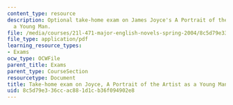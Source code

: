```yaml
---
content_type: resource
description: Optional take-home exam on James Joyce's A Portrait of the Artist as
  a Young Man.
file: /media/courses/21l-471-major-english-novels-spring-2004/8c5d79e336ccac881d1cb36f094902e8_t_h_exam5joyce.pdf
file_type: application/pdf
learning_resource_types:
- Exams
ocw_type: OCWFile
parent_title: Exams
parent_type: CourseSection
resourcetype: Document
title: Take-home exam on Joyce, A Portrait of the Artist as a Young Man
uid: 8c5d79e3-36cc-ac88-1d1c-b36f094902e8
---
```

